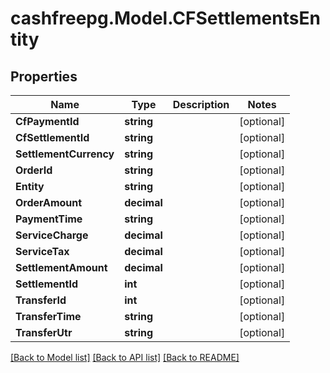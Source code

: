 # cashfreepg.Model.CFSettlementsEntity

## Properties

Name | Type | Description | Notes
------------ | ------------- | ------------- | -------------
**CfPaymentId** | **string** |  | [optional] 
**CfSettlementId** | **string** |  | [optional] 
**SettlementCurrency** | **string** |  | [optional] 
**OrderId** | **string** |  | [optional] 
**Entity** | **string** |  | [optional] 
**OrderAmount** | **decimal** |  | [optional] 
**PaymentTime** | **string** |  | [optional] 
**ServiceCharge** | **decimal** |  | [optional] 
**ServiceTax** | **decimal** |  | [optional] 
**SettlementAmount** | **decimal** |  | [optional] 
**SettlementId** | **int** |  | [optional] 
**TransferId** | **int** |  | [optional] 
**TransferTime** | **string** |  | [optional] 
**TransferUtr** | **string** |  | [optional] 

[[Back to Model list]](../README.md#documentation-for-models) [[Back to API list]](../README.md#documentation-for-api-endpoints) [[Back to README]](../README.md)

